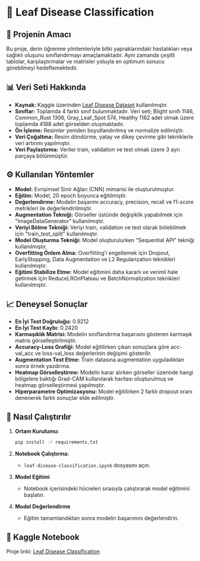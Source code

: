 # 🍃 Leaf Disease Classification

## 🎯 Projenin Amacı

Bu proje, derin öğrenme yöntemleriyle bitki yapraklarındaki hastalıkları veya sağlıklı oluşunu sınıflandırmayı amaçlamaktadır. Aynı zamanda çeşitli tablolar, karşılaştırmalar ve matrisler yoluyla en optimum sonucu görebilmeyi hedeflemektedir.

## 📊 Veri Seti Hakkında

- **Kaynak:** Kaggle üzerinden [Leaf Disease Dataset](https://www.kaggle.com/datasets/smaranjitghose/corn-or-maize-leaf-disease-dataset) kullanılmıştır.
- **Sınıflar:** Toplamda 4 farklı sınıf bulunmaktadır. Veri seti; Blight sınıfı 1146, Common_Rust 1306, Gray_Leaf_Spot 574, Healthy 1162 adet olmak üzere toplamda 4188 adet görselden oluşmaktadır.
- **Ön İşleme:** Resimler yeniden boyutlandırılmış ve normalize edilmiştir.
- **Veri Çoğaltma:** Resim döndürme, yatay ve dikey çevirme gibi tekniklerle veri artırımı yapılmıştır.
- **Veri Paylaştırma:** Veriler train, validation ve test olmak üzere 3 ayrı parçaya bölünmüştür.

## ⚙️ Kullanılan Yöntemler

- **Model:** Evrişimsel Sinir Ağları (CNN) mimarisi ile oluşturulmuştur.    
- **Eğitim:** Model, 20 epoch boyunca eğitilmiştir.  
- **Değerlendirme:** Modelin başarımı accuracy, precision, recall ve f1-score metrikleri ile değerlendirilmiştir.
- **Augmentation Tekniği:** Görseller üstünde değişiklik yapabilmek için "ImageDataGenerator" kullanılmıştır.
- **Veriyi Bölme Tekniği:** Veriyi train, validation ve test olarak bölebilmek için "train_test_split" kullanılmıştır.
- **Model Oluşturma Tekniği:** Model oluşturulurken "Sequential API" tekniği kullanılmıştır.
- **Overfitting Önlem Alma:** Overfitting'i engellemek için Dropout, EarlyStopping, Data Augmentation ve L2 Regularization teknikleri kullanılmıştır.
- **Eğitimi Stabilize Etme:** Model eğitimini daha kararlı ve verimli hale getirmek için ReduceLROnPlateau ve BatchNormalization teknikleri kullanılmıştır.

## 📈 Deneysel Sonuçlar

- **En İyi Test Doğruluğu:** 0.9212
- **En İyi Test Kaybı:** 0.2420
- **Karmaşıklık Matrisi:** Modelin sınıflandırma başarısını gösteren karmaşık matris görselleştirilmiştir.
- **Accuracy-Loss Grafiği:** Model eğitilirken çıkan sonuçlara göre acc-val_acc ve loss-val_loss değerlerinin değişimi gösterilir.
- **Augmentation Test Etme:** Train datasına augmentation uyguladıktan sonra örnek yazdırma.
- **Heatmap Görselleştirme:** Modelin karar alırken görseller üzerinde hangi bölgelere baktığı Grad-CAM kullanılarak haritası oluşturulmuş ve heatmap görselleştirmesi yapılmıştır.
- **Hiperparametre Optimizasyonu:** Model eğitilirken 2 farklı dropout oranı denenerek farklı sonuçlar elde edilmiştir.

## 🚀 Nasıl Çalıştırılır

1. **Ortam Kurulumu:**
   ```bash
   pip install -r requirements.txt

2. **Notebook Çalıştırma:**
   - `leaf-disease-classification.ipynb` dosyasını açın.

3. **Model Eğitimi**
   - Notebook içerisindeki hücreleri sırasıyla çalıştırarak model eğitimini başlatın.

4. **Model Değerlendirme**
   - Eğitim tamamlandıktan sonra modelin başarımını değerlendirin.

## 🔗 Kaggle Notebook
Proje linki: [Leaf Disease Classification](https://www.kaggle.com/code/skutukte/leaf-disease-classification)




